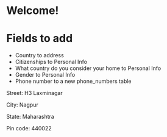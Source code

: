 # Welcome!



# Fields to add

* Country to address
* Citizenships to Personal Info
* What country do you consider your home to Personal Info
* Gender to Personal Info
* Phone number to a new phone_numbers table



Street: H3 Laxminagar

City: Nagpur

State: Maharashtra 

Pin code: 440022

